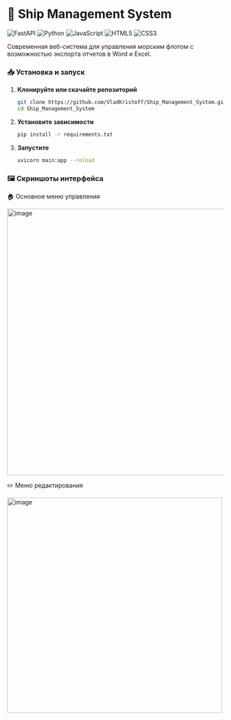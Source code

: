 # 🚢 Ship Management System

![FastAPI](https://img.shields.io/badge/FastAPI-005571?style=for-the-badge&logo=fastapi)
![Python](https://img.shields.io/badge/Python-3776AB?style=for-the-badge&logo=python&logoColor=white)
![JavaScript](https://img.shields.io/badge/JavaScript-F7DF1E?style=for-the-badge&logo=javascript&logoColor=black)
![HTML5](https://img.shields.io/badge/HTML5-E34F26?style=for-the-badge&logo=html5&logoColor=white)
![CSS3](https://img.shields.io/badge/CSS3-1572B6?style=for-the-badge&logo=css3&logoColor=white)

Современная веб-система для управления морским флотом с возможностью экспорта отчетов в Word и Excel.

### 📥 Установка и запуск

1. **Клонируйте или скачайте репозиторий**
   ```bash
   git clone https://github.com/VladKristoff/Ship_Management_System.git
   cd Ship_Management_System

2. **Установите зависимости**
   ```bash
   pip install -r requirements.txt

3. **Запустите**
   ```bash
   uvicorn main:app --reload

### 🖼️ Скриншоты интерфейса
🏠 Основное меню управления

<img width="765" height="619" alt="image" src="https://github.com/user-attachments/assets/5bb1366b-d325-4b61-ab69-95f9017694a4" />


✏️ Меню редактирования

<img width="500" alt="image" src="https://github.com/user-attachments/assets/6b65a5ab-a5e9-4354-80bb-f31d79ce3b4f" />

